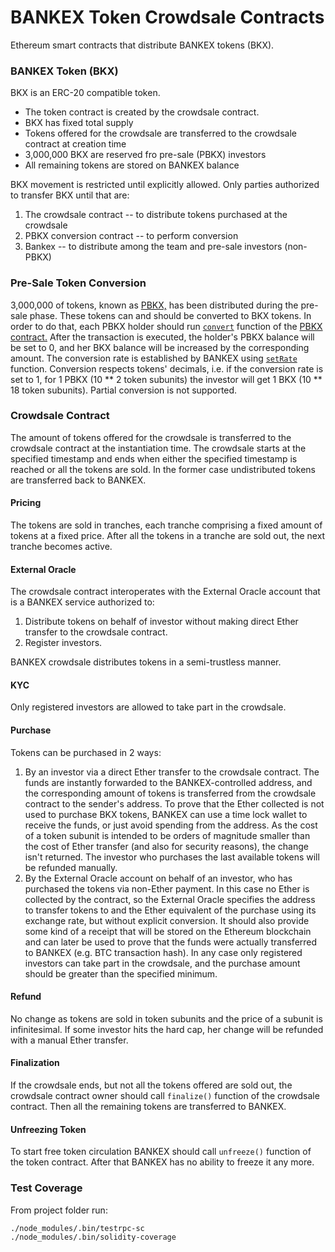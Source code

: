 # BANKEX Token Crowdsale Contracts

Ethereum smart contracts that distribute BANKEX tokens (BKX).

### BANKEX Token (BKX)

BKX is an ERC-20 compatible token.

* The token contract is created by the crowdsale contract.
* BKX has fixed total supply
* Tokens offered for the crowdsale are transferred to the crowdsale contract at creation time
* 3,000,000 BKX are reserved fro pre-sale (PBKX) investors
* All remaining tokens are stored on BANKEX balance

BKX movement is restricted until explicitly allowed.
Only parties authorized to transfer BKX until that are:
1. The crowdsale contract -- to distribute tokens purchased at the crowdsale
2. PBKX conversion contract -- to perform conversion 
3. Bankex -- to distribute among the team and pre-sale investors (non-PBKX)

### Pre-Sale Token Conversion
3,000,000 of tokens, known as [PBKX,](https://etherscan.io/token/0x5aC0197C944c961F58bb02F3d0Df58a74FDC15B6) 
has been distributed during the pre-sale phase. These tokens can and should be converted to BKX tokens. In order to do that,
each PBKX holder should run [`convert`](https://github.com/BankEx/pre-ico-token-contract/blob/ac55d1c2b8b56d6801a84e9d486e731e94855d3c/bankexpresaleescrow.sol#L107-L117)
function of the [PBKX contract.](https://etherscan.io/address/0x5aC0197C944c961F58bb02F3d0Df58a74FDC15B6) After the transaction is executed,
the holder's PBKX balance will be set to 0, and her BKX balance will be increased by the corresponding amount. The conversion rate is established by BANKEX using
[`setRate`](https://github.com/BankEx/pre-ico-token-contract/blob/ac55d1c2b8b56d6801a84e9d486e731e94855d3c/bankexpresaleescrow.sol#L54-L56) function.
Conversion respects tokens' decimals, i.e. if the conversion rate is set to 1, for 1 PBKX (10 ** 2 token subunits) the investor will get 1 BKX (10 ** 18 token subunits).
Partial conversion is not supported.

### Crowdsale Contract
The amount of tokens offered for the crowdsale is transferred to the crowdsale contract at the instantiation time.
The crowdsale starts at the specified timestamp and ends when either the specified timestamp is reached or all the tokens are sold.
In the former case undistributed tokens are transferred back to BANKEX.

#### Pricing
The tokens are sold in tranches, each tranche comprising a fixed amount of tokens at a fixed price.
After all the tokens in a tranche are sold out, the next tranche becomes active.

#### External Oracle
The crowdsale contract interoperates with the External Oracle account that is a BANKEX service authorized to:
1. Distribute tokens on behalf of investor without making direct Ether transfer to the crowdsale contract.
2. Register investors.

BANKEX crowdsale distributes tokens in a semi-trustless manner.    

#### KYC
Only registered investors are allowed to take part in the crowdsale. 

#### Purchase
Tokens can be purchased in 2 ways:
1. By an investor via a direct Ether transfer to the crowdsale contract.
   The funds are instantly forwarded to the BANKEX-controlled address, and the corresponding amount of tokens is transferred from the crowdsale contract to the sender's address.
   To prove that the Ether collected is not used to purchase BKX tokens, BANKEX can use a time lock wallet to receive the funds, or just avoid spending from the address.
   As the cost of a token subunit is intended to be orders of magnitude smaller than the cost of Ether transfer (and also for security reasons), the change isn't returned.
   The investor who purchases the last available tokens will be refunded manually.
2. By the External Oracle account on behalf of an investor, who has purchased the tokens via non-Ether payment.
   In this case no Ether is collected by the contract, so the External Oracle specifies the address to transfer tokens to and the Ether equivalent of the purchase using its exchange rate, but without explicit conversion.
   It should also provide some kind of a receipt that will be stored on the Ethereum blockchain and can later be used to prove that the funds were actually transferred to BANKEX (e.g. BTC transaction hash).
In any case only registered investors can take part in the crowdsale, and the purchase amount should be greater than the specified minimum.

#### Refund
No change as tokens are sold in token subunits and the price of a subunit is infinitesimal.
If some investor hits the hard cap, her change will be refunded with a manual Ether transfer.  

#### Finalization
If the crowdsale ends, but not all the tokens offered are sold out,
the crowdsale contract owner should call `finalize()` function of the crowdsale contract.
Then all the remaining tokens are transferred to BANKEX.

#### Unfreezing Token
To start free token circulation BANKEX should call `unfreeze()` function of the token contract.
After that BANKEX has no ability to freeze it any more.

### Test Coverage
From project folder run:
```
./node_modules/.bin/testrpc-sc
./node_modules/.bin/solidity-coverage
```